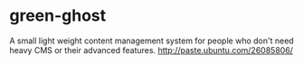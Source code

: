 # green-ghost
A small light weight content management system for people who don't need heavy CMS or their advanced features.
http://paste.ubuntu.com/26085806/

